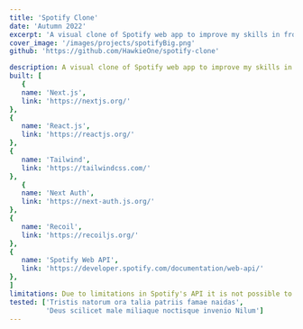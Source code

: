 ```yaml
---
title: 'Spotify Clone'
date: 'Autumn 2022'
excerpt: 'A visual clone of Spotify web app to improve my skills in frontend development'
cover_image: '/images/projects/spotifyBig.png'
github: 'https://github.com/HawkieOne/spotify-clone'

description: A visual clone of Spotify web app to improve my skills in frontend development. The web applciation mimics the UI of Spotify and gives most of the features that Spotify uses through Spotify's API. To work, Spotify needs to be open on a device due to limitations in Spotify's Web API. The web applciation supports showing all the users  playlists, changing active song, pause and play, next song and previous song.
built: [
   {
   name: 'Next.js',
   link: 'https://nextjs.org/'
},
{
   name: 'React.js',
   link: 'https://reactjs.org/'
},
{
   name: 'Tailwind',
   link: 'https://tailwindcss.com/'
},
   {
   name: 'Next Auth',
   link: 'https://next-auth.js.org/'
},
{
   name: 'Recoil',
   link: 'https://recoiljs.org/'
},
{
   name: 'Spotify Web API',
   link: 'https://developer.spotify.com/documentation/web-api/'
},
]
limitations: Due to limitations in Spotify's API it is not possible to run the web application without having Spotify active on another device. To be considered an active device it is simply required to play or pause a song in Spotify. When this is done the music can be controlled through this web application 
tested: ['Tristis natorum ora talia patriis famae naidas',
         'Deus scilicet male miliaque noctisque invenio Nilum']
---
```


